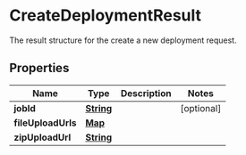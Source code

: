 

# CreateDeploymentResult

 The result structure for the create a new deployment request. 

## Properties

| Name | Type | Description | Notes |
|------------ | ------------- | ------------- | -------------|
|**jobId** | [**String**](String.md) |  |  [optional] |
|**fileUploadUrls** | [**Map**](Map.md) |  |  |
|**zipUploadUrl** | [**String**](String.md) |  |  |



